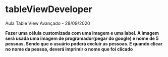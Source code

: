 # tableViewDeveloper
Aula Table View Avançado - 28/09/2020

<b>Fazer uma célula customizada com uma imagem e uma label. 
A imagem será usada uma imagem de programador(pegar do google) e nome de 5 pessoas. 
Sendo que o usuário poderá excluir as pessoas. E quando clicar no nome da pessoa, deverá imprimir o nome que foi clicado</b>
